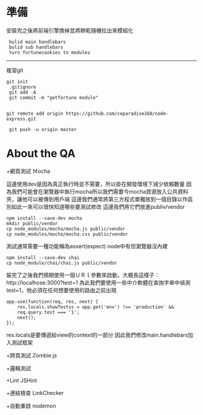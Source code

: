 # 準備
安裝完之後將前端引擎換掉並將餅乾隨機拉出來模組化
``` npm install --save express3-handlebars view engine
 bulid main handlebars
 bulid sub handlebars
 turn fortunecookies to modules

```
---
複習git
```
git init 
 .gitignore
 git add -A
 git commit -m "getfortune module" 


git remote add origin https://github.com/ceparadise168/node-express.git

 git push -u origin master
 ```

#  About the QA

+網頁測試 Ｍocha

這邊使用dev是因為真正執行時並不需要，所以掛在開發環境下減少依賴數量
因為我們可能會在瀏覽器中執行mocha所以我們需要今mocha資源放入公共資料夾，讓他可以被傳到用戶端
這邊我們通常將第三方程式單獨放到一個目錄以作區別如此一來可以很快知道哪些要測試修改
這邊我們將它們放進publiv/vendor
```
npm install --save-dev mocha
mkdir public/vendor
cp node_modules/mocha/mocha.js public/vendor
cp node_modules/mocha/mocha.css public/vendor

```
測試通常需要一種功能稱為assert(expect) node中有但瀏覽器沒內建
```
npm install --save-dev chai
cp node_module/chai/chai.js public/vendor
```
裝完了之後我們預期使用一個ＵＲｌ參數來啟動，大概長這樣子：
http://localhose:3000?test=1
為此我們要使用一些中介軟體在查詢字串中偵測test=1，他必須在任何想要使用的路由之前出現
```
app.use(function(req, res, next) {
	res.locals.showTestss = app.get('env') !== 'production' && 
	req.query.test === '1';
	next();
});
```
res.locals是要傳遞給view的context的一部分
因此我們修改main.handlebars加入測試框架


+跨頁測試 Zombie.js

+邏輯測試

+Lint JSHint

+連結檢查 LinkChecker

+自動重啟 nodemon